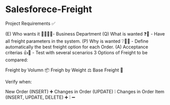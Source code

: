 # Salesforece-Freight

Project Requirements ✅

(E) Who wants it 🙋‍♀️🙋‍♂️- Business Department
(Q) What is wanted ❓🎯 - Have all freight parameters in the system.
(P) Why is wanted ❔🤷‍♀️ - Define automatically the best freight option for each Order.
(A) Acceptance criterias 👍👊 - Test with several scenarios
3 Options of Freight to be compared:

Freight by Volumn 📦
Freigh by Weight ⚖
Base Freight 📮

Verify when:

New Order (INSERT) ➕
Changes in Order (UPDATE) ❕
Changes in Order Item (INSERT, UPDATE, DELETE) ➕ ❕ ➖ 
